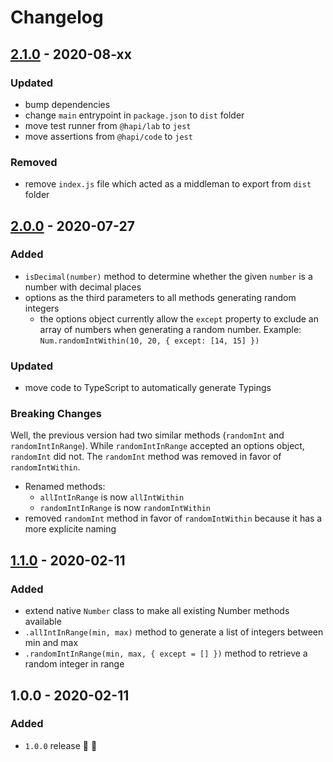# Changelog


## [2.1.0](https://github.com/supercharge/pipeline/compare/v2.0.0...v2.1.0) - 2020-08-xx

### Updated
- bump dependencies
- change `main` entrypoint in `package.json` to `dist` folder
- move test runner from `@hapi/lab` to `jest`
- move assertions from `@hapi/code` to `jest`

### Removed
- remove `index.js` file which acted as a middleman to export from `dist` folder


## [2.0.0](https://github.com/supercharge/numbers/compare/v1.1.0...v2.0.0) - 2020-07-27

### Added
- `isDecimal(number)` method to determine whether the given `number` is a number with decimal places
- options as the third parameters to all methods generating random integers
  - the options object currently allow the `except` property to exclude an array of numbers when generating a random number. Example: `Num.randomIntWithin(10, 20, { except: [14, 15] })`

### Updated
- move code to TypeScript to automatically generate Typings

### Breaking Changes
Well, the previous version had two similar methods (`randomInt` and `randomIntInRange`). While `randomIntInRange` accepted an options object, `randomInt` did not. The `randomInt` method was removed in favor of `randomIntWithin`.

- Renamed methods:
  - `allIntInRange` is now `allIntWithin`
  - `randomIntInRange` is now `randomIntWithin`
- removed `randomInt` method in favor of `randomIntWithin` because it has a more explicite naming


## [1.1.0](https://github.com/supercharge/numbers/compare/v1.0.0...v1.1.0) - 2020-02-11

### Added
- extend native `Number` class to make all existing Number methods available
- `.allIntInRange(min, max)` method to generate a list of integers between min and max
- `.randomIntInRange(min, max, { except = [] })` method to retrieve a random integer in range


## 1.0.0 - 2020-02-11

### Added
- `1.0.0` release 🚀 🎉
